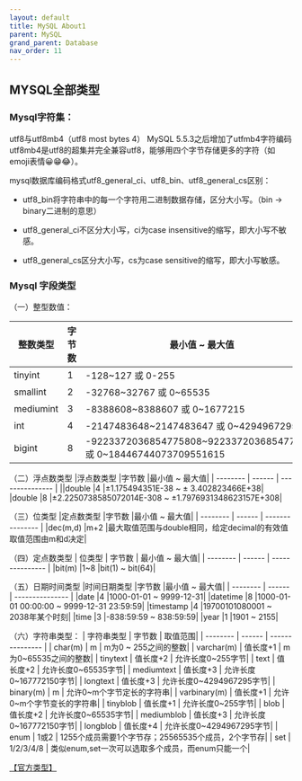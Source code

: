 ```yaml
---
layout: default
title: MySQL About1
parent: MySQL
grand_parent: Database
nav_order: 11
---
```


## MYSQL全部类型

### Mysql字符集：

utf8与utf8mb4（utf8 most bytes 4）
 MySQL 5.5.3之后增加了utfmb4字符编码
 utf8mb4是utf8的超集并完全兼容utf8，能够用四个字节存储更多的字符（如emoji表情😀😁😂）。

mysql数据库编码格式utf8_general_ci、utf8_bin、utf8_general_cs区别：

- utf8_bin将字符串中的每一个字符用二进制数据存储，区分大小写。（bin -> binary二进制的意思）

- utf8_general_ci不区分大小写，ci为case insensitive的缩写，即大小写不敏感。

- utf8_general_cs区分大小写，cs为case sensitive的缩写，即大小写敏感。

### Mysql 字段类型

（一）整型数值：

| 整数类型 | 字节数 | 最小值 ~ 最大值 |
| -------- | ------ | --------------- |
|tinyint	|1	|-128~127 或 0-255|
|smallint	|2	|-32768~32767 或 0~65535|
|mediumint	|3	|-8388608~8388607 或 0~1677215|
|int	|4	|-2147483648~2147483647 或 0~4294967295|
|bigint	|8	|-9223372036854775808~9223372036854775807 或 0~18446744073709551615|

（二）浮点数类型
|浮点数类型	|字节数	|最小值 ~ 最大值|
| -------- | ------ | --------------- |
||double	|4	|±1.175494351E-38 ~ ± 3.402823466E+38|
|double	|8	|±2.2250738585072014E-308 ~ ±1.7976931348623157E+308|

（三）位类型
|定点数类型	|字节数	|最小值 ~ 最大值|
| -------- | ------ | --------------- |
|dec(m,d)	|m+2	|最大取值范围与double相同，给定decimal的有效值取值范围由m和d决定|

（四）定点数类型
| 位类型	| 字节数	| 最小值 ~ 最大值|
| -------- | ------ | --------------- |
|bit(m)	|1~8	|bit(1) ~ bit(64)|

（五）日期时间类型
|时间日期类型	|字节数	|最小值 ~ 最大值|
| -------- | ------ | --------------- |
|date	|4	|1000-01-01 ~ 9999-12-31|
|datetime	|8	|1000-01-01 00:00:00 ~ 9999-12-31 23:59:59|
|timestamp	|4	|19700101080001 ~ 2038年某个时刻|
|time	|3	|-838:59:59 ~ 838:59:59|
|year	|1	|1901 ~ 2155|

（六）字符串类型：
| 字符串类型	| 字节数	| 取值范围|
| -------- | ------ | --------------- |
| char(m)	| m	| m为0 ~ 255之间的整数|
| varchar(m)	| 值长度+1	| m为0~65535之间的整数|
| tinytext	| 值长度+2	| 允许长度0~255字节|
| text	| 值长度+2	| 允许长度0~65535字节|
| mediumtext	| 值长度+3	| 允许长度0~167772150字节|
| longtext	| 值长度+3	| 允许长度0~4294967295字节|
| binary(m)	| m	| 允许0~m个字节定长的字符串|
| varbinary(m)	| 值长度+1	| 允许0~m个字节变长的字符串|
| tinyblob	| 值长度+1	| 允许长度0~255字节|
| blob	| 值长度+2	| 允许长度0~65535字节|
| mediumblob	| 值长度+3	| 允许长度0~167772150字节|
| longblob	| 值长度+4	| 允许长度0~4294967295字节|
| enum	| 1或2	| 1255个成员需要1个字节存；25565535个成员，2个字节存|
| set	| 1/2/3/4/8	| 类似enum,set一次可以选取多个成员，而enum只能一个|

[【官方类型】](https://dev.mysql.com/doc/refman/8.0/en/data-types.html) 